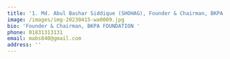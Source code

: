 ```yaml
---
title: '1. Md. Abul Bashar Siddique (SHOHAG), Founder & Chairman, BKPA FOUNDATION '
image: /images/img-20230415-wa0009.jpg
bio: 'Founder & Chairman, BKPA FOUNDATION '
phone: 01831313131
email: mabs840@gmail.com
address: ''
---
```


